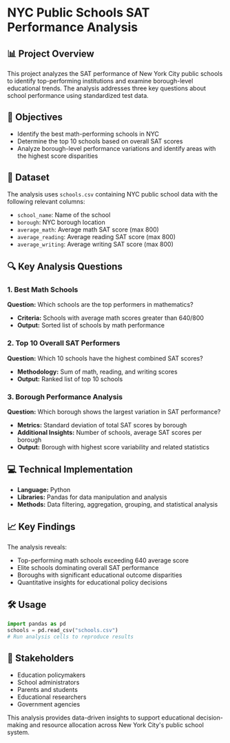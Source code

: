 # NYC Public Schools SAT Performance Analysis

## 📊 Project Overview
This project analyzes the SAT performance of New York City public schools to identify top-performing institutions and examine borough-level educational trends. The analysis addresses three key questions about school performance using standardized test data.

## 🎯 Objectives
- Identify the best math-performing schools in NYC
- Determine the top 10 schools based on overall SAT scores
- Analyze borough-level performance variations and identify areas with the highest score disparities

## 📁 Dataset
The analysis uses `schools.csv` containing NYC public school data with the following relevant columns:
- `school_name`: Name of the school
- `borough`: NYC borough location
- `average_math`: Average math SAT score (max 800)
- `average_reading`: Average reading SAT score (max 800) 
- `average_writing`: Average writing SAT score (max 800)

## 🔍 Key Analysis Questions

### 1. Best Math Schools
**Question:** Which schools are the top performers in mathematics?
- **Criteria:** Schools with average math scores greater than 640/800
- **Output:** Sorted list of schools by math performance

### 2. Top 10 Overall SAT Performers
**Question:** Which 10 schools have the highest combined SAT scores?
- **Methodology:** Sum of math, reading, and writing scores
- **Output:** Ranked list of top 10 schools

### 3. Borough Performance Analysis
**Question:** Which borough shows the largest variation in SAT performance?
- **Metrics:** Standard deviation of total SAT scores by borough
- **Additional Insights:** Number of schools, average SAT scores per borough
- **Output:** Borough with highest score variability and related statistics

## 💻 Technical Implementation
- **Language:** Python
- **Libraries:** Pandas for data manipulation and analysis
- **Methods:** Data filtering, aggregation, grouping, and statistical analysis

## 📈 Key Findings
The analysis reveals:
- Top-performing math schools exceeding 640 average score
- Elite schools dominating overall SAT performance
- Boroughs with significant educational outcome disparities
- Quantitative insights for educational policy decisions

## 🛠️ Usage
```python
import pandas as pd
schools = pd.read_csv("schools.csv")
# Run analysis cells to reproduce results
```

## 👥 Stakeholders
- Education policymakers
- School administrators
- Parents and students
- Educational researchers
- Government agencies

This analysis provides data-driven insights to support educational decision-making and resource allocation across New York City's public school system.
